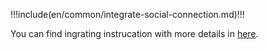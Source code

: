 <IntegrationDetailCard title="Begin Deploying Integration">

!!!include(en/common/integrate-social-connection.md)!!!

You can find ingrating instrucation with more details in [here](/en/guides/authentication/social/).

</IntegrationDetailCard>
